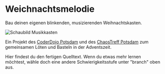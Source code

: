 # Weichnachtsmelodie

Bau deinen eigenen blinkenden, musizierenden Weihnachtskasten.

![Schaubild Musikkasten](https://i.imgur.com/Qb8J9sF.jpg)

Ein Projekt des [CoderDojo Potsdam](https://coderdojopotsdam.github.io/) und des [ChaosTreff Potsdam](https://www.ccc-p.org) zum gemeinsamen Löten und Basteln in der Adventszeit.

Hier findest du den fertigen Quelltext. Wenn du etwas mehr lernen möchtest, wähle doch eine andere Schwierigkeitsstufe unter "branch" oben aus.

